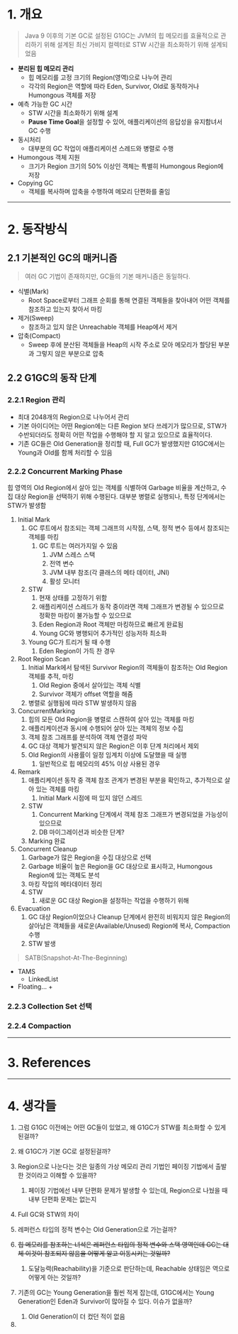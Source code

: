 # 1. 개요
> Java 9 이후의 기본 GC로 설정된 G1GC는 JVM의 힙 메모리를 효율적으로 관리하기 위해 설계된 최신 가비지 컬렉터로 STW 시간을 최소화하기 위해 설계되었음

- **분리된 힙 메모리 관리**
	- 힙 메모리를 고정 크기의 Region(영역)으로 나누어 관리
	- 각각의 Region은 역할에 따라 Eden, Survivor, Old로 동작하거나 Humongous 객체를 저장
- 예측 가능한 GC 시간
	- STW 시간을 최소화하기 위해 설계
	- **Pause Time Goal**을 설정할 수 있어, 애플리케이션의 응답성을 유지함녀서 GC 수행
- 동시처리
	- 대부분의 GC 작업이 애플리케이션 스레드와 병렬로 수행
- Humongous 객체 지원
	- 크기가 Region 크기의 50% 이상인 객체는 특별히 Humongous Region에 저장
- Copying GC
	- 객체를 복사하며 압축을 수행하여 메모리 단편화를 줄임


---
# 2. 동작방식

## 2.1 기본적인 GC의 매커니즘

> 여러 GC 기법이 존재하지만, GC들의 기본 매커니즘은 동일하다.

- 식별(Mark)
	- Root Space로부터 그래프 순회를 통해 연결된 객체들을 찾아내어 어떤 객체를 참조하고 있는지 찾아서 마킹
- 제거(Sweep)
	- 참조하고 있지 않은 Unreachable 객체를 Heap에서 제거
- 압축(Compact)
	- Sweep 후에 분산된 객체들을 Heap의 시작 주소로 모아 메모리가 할당된 부분과 그렇지 않은 부분으로 압축

## 2.2 G1GC의 동작 단계

### 2.2.1 Region 관리
- 최대 2048개의 Region으로 나누어서 관리
- 기본 아이디어는 어떤 Region에는 다른 Region 보다 쓰레기가 많으므로, STW가 수반되더라도 정확히 어떤 작업을 수행해야 할 지 알고 있으므로 효율적이다.
- 기존 GC들은 Old Generation을 정리할 때, Full GC가 발생했지만 G1GC에서는 Young과 Old를 함께 처리할 수 있음

### 2.2.2 Concurrent Marking Phase
힙 영역의 Old Region에서 살아 있는 객체를 식별하여 Garbage 비율을 계산하고, 수집 대상 Region을 선택하기 위해 수행된다. 대부분 병렬로 실행되나, 특정 단계에서는 STW가 발생함
1. Initial Mark
	1. GC 루트에서 참조되는 객체 그래프의 시작점, 스택, 정적 변수 등에서 참조되는 객체를 마킹
		1. GC 루트는 여러가지일 수 있음
			1. JVM 스레스 스택
			2. 전역 변수
			3. JVM 내부 참조(각 클래스의 메타 데이터, JNI)
			4. 활성 모니터
	2. STW
		1. 현재 상태를 고정하기 위함
		2. 애플리케이션 스레드가 동작 중이라면 객체 그래프가 변경될 수 있으므로 정확한 마킹이 불가능할 수 있으므로
		3. Eden Region과 Root 객체만 마킹하므로 빠르게 완료됨
		4. Young GC와 병행되어 추가적인 성능저하 최소화
	3. Young GC가 트리거 될 때 수행
		1. Eden Region이 가득 찬 경우
2. Root Region Scan
	1. Initial Mark에서 탐색된 Survivor Region의 객체들이 참조하는 Old Region 객체를 추적, 마킹
		1. Old Region 중에서 살아있는 객체 식별
		2. Survivor 객체가 offset 역할을 해줌
	2. 병렬로 실행됨에 따라 STW 발생하지 않음
3. ConcurrentMarking
	1. 힙의 모든 Old Region을 병렬로 스캔하여 살아 있는 객체를 마킹
	2. 애플리케이션과 동시에 수행되어 살아 있는 객체의 정보 수집
	3. 객체 참조 그래프를 분석하여 객체 연결성 파악
	4. GC 대상 객체가 발견되지 않은 Region은 이후 단계 처리에서 제외
	5. Old Region의 사용률이 일정 임계치 이상에 도달했을 때 실행
		1. 일반적으로 힙 메모리의 45% 이상 사용된 경우
4. Remark
	1. 애플리케이션 동작 중 객체 참조 관계가 변경된 부분을 확인하고, 추가적으로 살아 있는 객체를 마킹
		1. Initial Mark 시점에 떠 있지 않던 스레드
	2. STW
		1. Concurrent Marking 단계에서 객체 참조 그래프가 변경되었을 가능성이 있으므로
		2. DB 마이그레이션과 비슷한 단계?
	3. Marking 완료
5. Concurrent Cleanup
	1. Garbage가 많은 Region을 수집 대상으로 선택
	2. Garbage 비율이 높은 Region을 GC 대상으로 표시하고, Humongous Region에 있는 객체도 분석
	3. 마킹 작업의 메타데이터 정리
	4. STW
		1. 새로운 GC 대상 Region을 설정하는 작업을 수행하기 위해
6. Evacuation
	1. GC 대상 Region이었으나 Cleanup 단계에서 완전히 비워지지 않은 Region의 살아남은 객체들을 새로운(Available/Unused) Region에 복사, Compaction 수행
	2. STW 발생


> SATB(Snapshot-At-The-Beginning)

+ TAMS
	+ LinkedList
+ Floating... 
	+ 

### 2.2.3 Collection Set 선택

### 2.2.4  Compaction

---
# 3. References


---
# 4. 생각들

1. 그럼 G1GC 이전에는 어떤 GC들이 있었고, 왜 G1GC가 STW를 최소화할 수 있게 된걸까?
2. 왜 G1GC가 기본 GC로 설정된걸까?

1. Region으로 나눈다는 것은 일종의 가상 메모리 관리 기법인 페이징 기법에서 출발한 것이라고 이해할 수 있을까?
	1. 페이징 기법에선 내부 단편화 문제가 발생할 수 있는데, Region으로 나눴을 때 내부 단편화 문제는 없는지

1. Full GC와 STW의 차이
2. 레퍼런스 타입의 정적 변수는 Old Generation으로 가는걸까?
3. ~~힙 메모리를 참조하는 녀석은 레퍼런스 타입의 정적 변수와 스택 영역인데 GC는 대체 이것이 참조되지 않음을 어떻게 알고 이동시키는 것일까?~~
	1. 도달능력(Reachability)을 기준으로 판단하는데, Reachable 상태임은 역으로 어떻게 아는 것일까?

1. 기존의 GC는 Young Generation을 훨씬 적게 잡는데, G1GC에서는 Young Generation인 Eden과 Survivor이 많아질 수 있다. 이슈가 없을까?
	1. Old Generation이 더 컸던 적이 없음
2. 